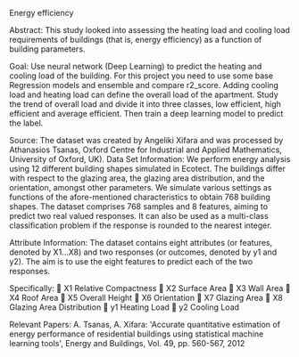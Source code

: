 
Energy efficiency

Abstract: 
This study looked into assessing the heating load and cooling load requirements of buildings (that is, energy efficiency) as a function of building parameters.

Goal: 
Use neural network (Deep Learning) to predict the heating and cooling load of the building. 
For this project you need to use some base Regression models and ensemble and compare r2_score. 
Adding cooling load and heating load can define the overall load of the apartment. Study the trend of overall load and divide it into three classes, low efficient, high efficient and average efficient. Then train a deep learning model to predict the label. 
 
Source:
The dataset was created by Angeliki Xifara and was processed by Athanasios Tsanas, Oxford Centre for Industrial and Applied Mathematics, University of Oxford, UK).
Data Set Information:
We perform energy analysis using 12 different building shapes simulated in Ecotect. The buildings differ with respect to the glazing area, the glazing area distribution, and the orientation, amongst other parameters. We simulate various settings as functions of the afore-mentioned characteristics to obtain 768 building shapes. The dataset comprises 768 samples and 8 features, aiming to predict two real valued responses. It can also be used as a multi-class classification problem if the response is rounded to the nearest integer.

Attribute Information:
The dataset contains eight attributes (or features, denoted by X1...X8) and two responses (or outcomes, denoted by y1 and y2). The aim is to use the eight features to predict each of the two responses. 

Specifically: 
	X1	Relative Compactness 
	X2	Surface Area 
	X3	Wall Area 
	X4	Roof Area 
	X5	Overall Height 
	X6	Orientation 
	X7	Glazing Area 
	X8	Glazing Area Distribution 
	y1	Heating Load 
	y2	Cooling Load

Relevant Papers:
A. Tsanas, A. Xifara: 'Accurate quantitative estimation of energy performance of residential buildings using statistical machine learning tools', Energy and Buildings, Vol. 49, pp. 560-567, 2012
